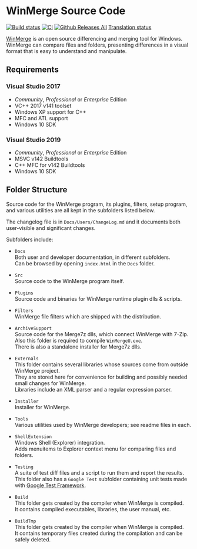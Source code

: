 # WinMerge Source Code
[![Build status](https://ci.appveyor.com/api/projects/status/h3v3ap1kswi1tyyt?svg=true)](https://ci.appveyor.com/project/sdottaka/winmerge)
[![CI](https://github.com/WinMerge/winmerge/workflows/CI/badge.svg)](https://github.com/WinMerge/winmerge/actions)
[![Github Releases All](https://img.shields.io/github/downloads/winmerge/winmerge/total.svg)](https://github.com/WinMerge/winmerge/releases/latest)
[Translation status](http://htmlpreview.github.io/?https://github.com/WinMerge/winmerge/blob/master/Translations/TranslationStatus.html)

[WinMerge](https://winmerge.org/) is an open source differencing and merging tool
for Windows. WinMerge can compare files and folders, presenting differences
in a visual format that is easy to understand and manipulate.

## Requirements

### Visual Studio 2017

 * *Community*, *Professional* or *Enterprise* Edition
 * VC++ 2017 v141 toolset
 * Windows XP support for C++
 * MFC and ATL support
 * Windows 10 SDK

### Visual Studio 2019

 * *Community*, *Professional* or *Enterprise* Edition
 * MSVC v142 Buildtools
 * C++ MFC for v142 Buildtools
 * Windows 10 SDK

## Folder Structure

Source code for the WinMerge program, its plugins, filters, setup program,
and various utilities are all kept in the subfolders listed below.

The changelog file is in `Docs/Users/ChangeLog.md` and it documents 
both user-visible and significant changes.

Subfolders include:

 - `Docs`  
   Both user and developer documentation, in different subfolders.  
   Can be browsed by opening `index.html` in the `Docs` folder.

 - `Src`  
   Source code to the WinMerge program itself.

 - `Plugins`  
   Source code and binaries for WinMerge runtime plugin dlls & scripts.

 - `Filters`  
   WinMerge file filters which are shipped with the distribution.

 - `ArchiveSupport`  
   Source code for the Merge7z dlls, which connect WinMerge with 7-Zip.  
   Also this folder is required to compile `WinMergeU.exe`.  
   There is also a standalone installer for Merge7z dlls.

 - `Externals`  
   This folder contains several libraries whose sources come from
   outside WinMerge project.  
   They are stored here for convenience for building and possibly 
   needed small changes for WinMerge.  
   Libraries include an XML parser and a regular expression parser.

 - `Installer`  
   Installer for WinMerge.

 - `Tools`  
   Various utilities used by WinMerge developers; see readme files in each.

 - `ShellExtension`  
   Windows Shell (Explorer) integration.  
   Adds menuitems to Explorer context menu for comparing files and folders.

 - `Testing`  
   A suite of test diff files and a script to run them and report the results.  
   This folder also has a `Google Test` subfolder containing unit tests made
   with [Google Test Framework](https://github.com/google/googletest).

 - `Build`  
   This folder gets created by the compiler when WinMerge is compiled.  
   It contains compiled executables, libraries, the user manual, etc.

 - `BuildTmp`  
   This folder gets created by the compiler when WinMerge is compiled.  
   It contains temporary files created during the compilation and can be 
   safely deleted. 
